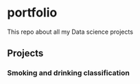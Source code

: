 # portfolio

This repo about all my Data science projects 

## Projects
### Smoking and drinking classification
